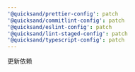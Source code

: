 ```yaml
---
'@quicksand/prettier-config': patch
'@quicksand/commitlint-config': patch
'@quicksand/eslint-config': patch
'@quicksand/lint-staged-config': patch
'@quicksand/typescript-config': patch
---
```


更新依赖
